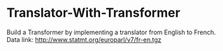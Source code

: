 # Translator-With-Transformer 
Build a Transformer by implementing a translator from English to French.
Data link: http://www.statmt.org/europarl/v7/fr-en.tgz
